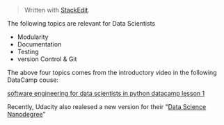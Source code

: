 > Written with [StackEdit](https://stackedit.io/).

The following topics are relevant for Data Scientists

- Modularity
- Documentation
- Testing
- version Control & Git

The above four topics comes from the introductory video in the following DataCamp couse:

[software engineering for data scientists in python datacamp lesson 1](https://campus.datacamp.com/courses/software-engineering-for-data-scientists-in-python/software-engineering-data-science?ex=1)

Recently, Udacity also realesed a new version for their "[Data Science Nanodegree](https://eu.udacity.com/course/data-scientist-nanodegree--nd025)"

<!--stackedit_data:
eyJoaXN0b3J5IjpbMTI1NDU1NDA5OCwtMTU3ODcyNzA2OF19
-->